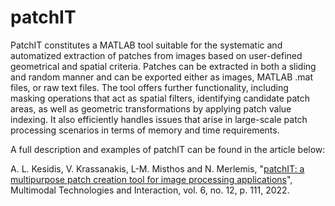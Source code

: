 # patchIT

PatchIT constitutes a MATLAB tool suitable for the systematic and automatized extraction of patches from images based on user-defined geometrical and spatial criteria. Patches can be extracted in both a sliding and random manner and can be exported either as images, MATLAB .mat files, or raw text files. The tool offers further functionality, including masking operations that act as spatial filters, identifying candidate patch areas, as well as geometric transformations by applying patch value indexing. It also efficiently handles issues that arise in large-scale patch processing scenarios in terms of memory and time requirements.

A full description and examples of patchIT can be found in the article below: 

A. L. Kesidis, V. Krassanakis, L-M. Misthos and N. Merlemis, "[patchIT: a multipurpose patch creation tool for image processing applications](https://www.google.gr)", Multimodal Technologies and Interaction, vol. 6, no. 12, p. 111, 2022.
